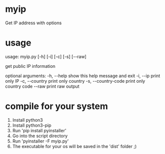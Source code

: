 # myip
Get IP address with options

# usage
usage: myip.py [-h] [-i] [-c] [-s] [--raw]

get public IP information

optional arguments:
  -h, --help          show this help message and exit
  -i, --ip            print only IP
  -c, --country       print only country
  -s, --country-code  print only country code
  --raw               print raw output

# compile for your system
1. Install python3
2. Install python3-pip
3. Run 'pip install pyinstaller'
4. Go into the script directory
5. Run 'pyinstaller -F myip.py'
6. The executable for your os will be saved in the 'dist' folder ;)

